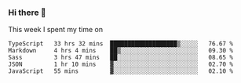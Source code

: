 ### Hi there 👋

<!--
**qiruohan/qiruohan** is a ✨ _special_ ✨ repository because its `README.md` (this file) appears on your GitHub profile.

Here are some ideas to get you started:

- 🔭 I’m currently working on ...
- 🌱 I’m currently learning ...
- 👯 I’m looking to collaborate on ...
- 🤔 I’m looking for help with ...
- 💬 Ask me about ...
- 📫 How to reach me: ...
- 😄 Pronouns: ...
- ⚡ Fun fact: ...
-->

This week I spent my time on 
<!--START_SECTION:waka-->
```text
TypeScript   33 hrs 32 mins  ███████████████████▒░░░░░   76.67 % 
Markdown     4 hrs 4 mins    ██▒░░░░░░░░░░░░░░░░░░░░░░   09.30 % 
Sass         3 hrs 47 mins   ██░░░░░░░░░░░░░░░░░░░░░░░   08.65 % 
JSON         1 hr 10 mins    ▓░░░░░░░░░░░░░░░░░░░░░░░░   02.70 % 
JavaScript   55 mins         ▓░░░░░░░░░░░░░░░░░░░░░░░░   02.10 % 
```
<!--END_SECTION:waka-->
